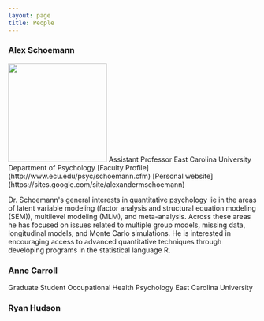 ```yaml
---
layout: page
title: People
---
```


### Alex Schoemann
<img src="https://63640dfb-a-62cb3a1a-s-sites.googlegroups.com/site/alexandermschoemann/home/Alex%20Schoemann.jpg?attachauth=ANoY7cqM1sF-0u6rFnuP6G-CKeJi0TrXfzEQ1ERszwfz5QfxPDnEDv4I-8xyVM8d5Za_cGN4wQT5QuXnD8eqvdDf9oIqwNOjBEqHhcNmVDikW1YoqF3UYdE-vvRfhvXQw-X4oTU_lXY5dAtW2nDD_IVyBR75b2fB_9pHinF3tP5HDkab_r-t9An4M24f2CAxCz0FP7QBS_8ZDv2JD8e86MGiFAYCkMNAm88hy6rxoKHNxMmyq_TIDAk%3D&attredirects=0" width="200" height="200" />
Assistant Professor
East Carolina University
Department of Psychology
[Faculty Profile](http://www.ecu.edu/psyc/schoemann.cfm)
[Personal website](https://sites.google.com/site/alexandermschoemann)

Dr. Schoemann's general interests in quantitative psychology lie in the areas of latent variable modeling (factor analysis and structural equation modeling (SEM)), multilevel modeling (MLM), and meta-analysis. Across these areas he has focused on issues related to multiple group models, missing data, longitudinal models, and Monte Carlo simulations. He is interested in encouraging access to advanced quantitative techniques through developing programs in the statistical language R. 

### Anne Carroll
Graduate Student Occupational Health Psychology
East Carolina University


### Ryan Hudson

